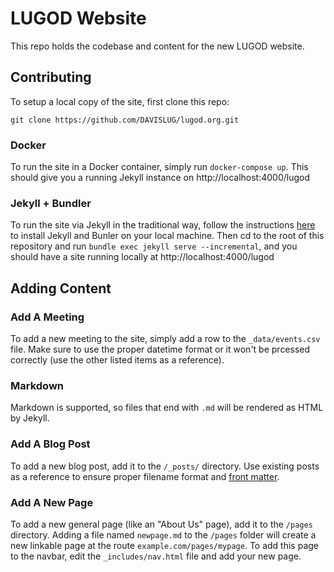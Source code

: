 # LUGOD Website

This repo holds the codebase and content for the new LUGOD website.

## Contributing

To setup a local copy of the site, first clone this repo:
```
git clone https://github.com/DAVISLUG/lugod.org.git
```

### Docker

To run the site in a Docker container, simply run `docker-compose up`. This should give you a running Jekyll instance on http://localhost:4000/lugod

### Jekyll + Bundler

To run the site via Jekyll in the traditional way, follow the instructions [here](https://jekyllrb.com/docs/) to install  Jekyll and Bunler on your local machine. Then cd to the root of this repository and run `bundle exec jekyll serve --incremental`, and you should have a site running locally at http://localhost:4000/lugod

## Adding Content

### Add A Meeting

To add a new meeting to the site, simply add a row to the `_data/events.csv` file. Make sure to use the proper datetime format or it won't be prcessed correctly (use the other listed items as a reference).

### Markdown

Markdown is supported, so files that end with `.md` will be rendered as HTML by Jekyll.

### Add A Blog Post

To add a new blog post, add it to the `/_posts/` directory. Use existing posts as a reference to ensure proper filename format and [front matter](https://jekyllrb.com/docs/front-matter/).

### Add A New Page

To add a new general page (like an "About Us" page), add it to the `/pages` directory. Adding a file named `newpage.md` to the `/pages` folder will create a new linkable page at the route `example.com/pages/mypage`. To add this page to the navbar, edit the `_includes/nav.html` file and add your new page.
